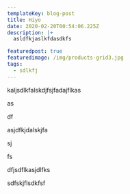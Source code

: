 ```yaml
---
templateKey: blog-post
title: Hiyo
date: 2020-02-20T00:54:06.225Z
description: |+
  asldfkjaslkfdasdkfs

featuredpost: true
featuredimage: /img/products-grid3.jpg
tags:
  - sdlkfj
---
```

kaljsdlkfalskdjfsjfadajflkas

as

df

asjdfkjdalskjfa

sj

fs

dfjsdflkasjdlfks



sdfskjflsdkfsf

